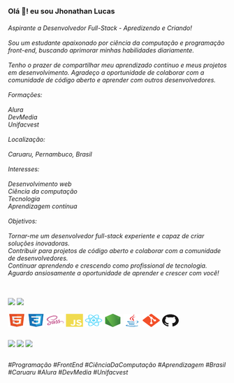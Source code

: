 <h3 align="left">Olá 👋! eu sou Jhonathan Lucas </h3> 

<h6 align="left">Aspirante a Desenvolvedor Full-Stack - Apredizendo e Criando!<br><br>Sou um estudante apaixonado por ciência da computação e programação front-end, buscando aprimorar minhas habilidades diariamente.<br><br>Tenho o prazer de compartilhar meu aprendizado contínuo e meus projetos em desenvolvimento. Agradeço a oportunidade de colaborar com a comunidade de código aberto e aprender com outros desenvolvedores.<br><br>Formações:<br><br>Alura<br>DevMedia<br>Unifacvest<br><br>Localização:<br><br>Caruaru, Pernambuco, Brasil<br><br>Interesses:<br><br>Desenvolvimento web<br>Ciência da computação<br>Tecnologia<br>Aprendizagem contínua<br><br>Objetivos:<br><br>Tornar-me um desenvolvedor full-stack experiente e capaz de criar soluções inovadoras.<br>Contribuir para projetos de código aberto e colaborar com a comunidade de desenvolvedores.<br>Continuar aprendendo e crescendo como profissional de tecnologia.<br>Aguardo ansiosamente a oportunidade de aprender e crescer com você!<br><br></h6>

<div>
  <img height="180em" src="https://github-readme-stats.vercel.app/api?username=jh0n4th4n&show_icons=true&theme=dracula&include_all_commits=true&count_private=false" />
  <img height="180em" src="https://github-readme-stats.vercel.app/api/top-langs/?username=jh0n4th4n&layout=compact&langs_count=16&theme=dracula" />
</div>

<div style="display: inline_block"><br>
  <img align="center" alt="Jhonathan-HTML" height="30" width="40" src="https://raw.githubusercontent.com/devicons/devicon/master/icons/html5/html5-original.svg">
  <img align="center" alt="Jhonathan-CSS" height="30" width="40" src="https://raw.githubusercontent.com/devicons/devicon/master/icons/css3/css3-original.svg">
  <img align="center" alt="Jhonathan-SAAS" height="30" width="40" src="https://raw.githubusercontent.com/devicons/devicon/master/icons/sass/sass-original.svg">
  <img align="center" alt="Jhonathan-Js" height="30" width="40" src="https://raw.githubusercontent.com/devicons/devicon/master/icons/javascript/javascript-plain.svg">
  <img align="center" alt="Jhonathan-React" height="30" width="40" src="https://raw.githubusercontent.com/devicons/devicon/master/icons/react/react-original.svg">
  <img align="center" alt="Jhonathan-NODE" height="30" width="40" src="https://raw.githubusercontent.com/devicons/devicon/master/icons/nodejs/nodejs-original.svg">
  <img align="center" alt="Jhonathan-JAVA" height="30" width="40" src="https://raw.githubusercontent.com/devicons/devicon/master/icons/java/java-original.svg">
  <img align="center" alt="Jhonathan-GIT" height="30" width="40" src="https://raw.githubusercontent.com/devicons/devicon/master/icons/git/git-original.svg">
  <img align="center" alt="Jhonathan-GITHUB" height="30" width="40" color="white" src="https://raw.githubusercontent.com/devicons/devicon/master/icons/github/github-original.svg">

</div>
  
  ##

  <div> 
  
  <a href="https://instagram.com/
jh0n4th4n_jh0n" target="_blank"><img src="https://img.shields.io/badge/-Instagram-%23E4405F?style=for-the-badge&logo=instagram&logoColor=white" target="_blank"></a>
  <a href = "mailto:jhonathanlucas10x@gmail.com.com"><img src="https://img.shields.io/badge/-Gmail-%23333?style=for-the-badge&logo=gmail&logoColor=white" target="_blank"></a>
  <a href="https://www.linkedin.com/in/jhonathan-lucas-128003a9" target="_blank"><img src="https://img.shields.io/badge/-LinkedIn-%230077B5?style=for-the-badge&logo=linkedin&logoColor=white" target="_blank"></a> 

##


<div>
  
  <h6>#Programação #FrontEnd #CiênciaDaComputação #Aprendizagem #Brasil #Caruaru #Alura #DevMedia #Unifacvest</h6>

</div>

